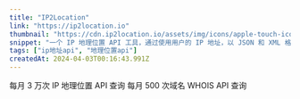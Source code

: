 ```yaml
---
title: "IP2Location"
link: "https://ip2location.io"
thumbnail: "https://cdn.ip2location.io/assets/img/icons/apple-touch-icon.png"
snippet: "一个 IP 地理位置 API 工具，通过使用用户的 IP 地址，以 JSON 和 XML 格式提供国家、城市、ISP、代理等地理位置信息。"
tags: ["ip地址api", "地理位置api"]
createdAt: 2024-04-03T00:16:43.991Z
---
```

每月 3 万次 IP 地理位置 API 查询
每月 500 次域名 WHOIS API 查询
